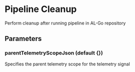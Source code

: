 # Pipeline Cleanup
Perform cleanup after running pipeline in AL-Go repository
## Parameters
### parentTelemetryScopeJson (default {})
Specifies the parent telemetry scope for the telemetry signal

